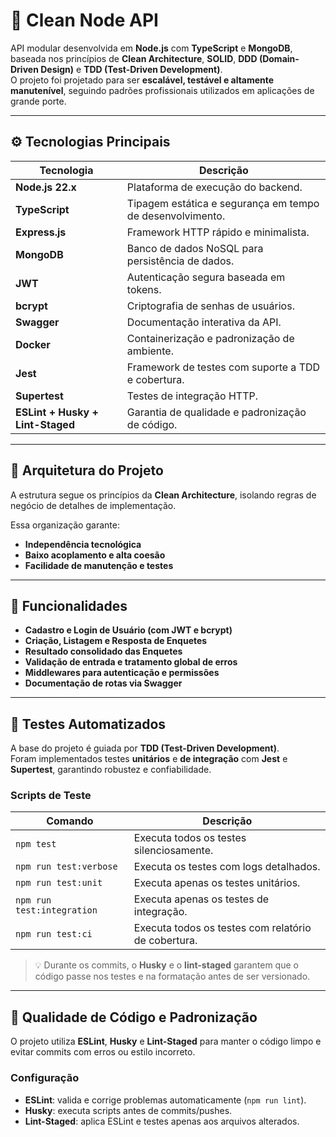 # 🧩 Clean Node API

API modular desenvolvida em **Node.js** com **TypeScript** e **MongoDB**, baseada nos princípios de **Clean Architecture**, **SOLID**, **DDD (Domain-Driven Design)** e **TDD (Test-Driven Development)**.  
O projeto foi projetado para ser **escalável, testável e altamente manutenível**, seguindo padrões profissionais utilizados em aplicações de grande porte.

---

## ⚙️ Tecnologias Principais

| Tecnologia | Descrição |
|-------------|------------|
| **Node.js 22.x** | Plataforma de execução do backend. |
| **TypeScript** | Tipagem estática e segurança em tempo de desenvolvimento. |
| **Express.js** | Framework HTTP rápido e minimalista. |
| **MongoDB** | Banco de dados NoSQL para persistência de dados. |
| **JWT** | Autenticação segura baseada em tokens. |
| **bcrypt** | Criptografia de senhas de usuários. |
| **Swagger** | Documentação interativa da API. |
| **Docker** | Containerização e padronização de ambiente. |
| **Jest** | Framework de testes com suporte a TDD e cobertura. |
| **Supertest** | Testes de integração HTTP. |
| **ESLint + Husky + Lint-Staged** | Garantia de qualidade e padronização de código. |

---

## 🧱 Arquitetura do Projeto

A estrutura segue os princípios da **Clean Architecture**, isolando regras de negócio de detalhes de implementação.


Essa organização garante:
- **Independência tecnológica**
- **Baixo acoplamento e alta coesão**
- **Facilidade de manutenção e testes**

---

## 🔐 Funcionalidades

- **Cadastro e Login de Usuário (com JWT e bcrypt)**  
- **Criação, Listagem e Resposta de Enquetes**  
- **Resultado consolidado das Enquetes**  
- **Validação de entrada e tratamento global de erros**  
- **Middlewares para autenticação e permissões**  
- **Documentação de rotas via Swagger**  

---

## 🧪 Testes Automatizados

A base do projeto é guiada por **TDD (Test-Driven Development)**.  
Foram implementados testes **unitários** e **de integração** com **Jest** e **Supertest**, garantindo robustez e confiabilidade.

### Scripts de Teste

| Comando | Descrição |
|----------|------------|
| `npm test` | Executa todos os testes silenciosamente. |
| `npm run test:verbose` | Executa os testes com logs detalhados. |
| `npm run test:unit` | Executa apenas os testes unitários. |
| `npm run test:integration` | Executa apenas os testes de integração. |
| `npm run test:ci` | Executa todos os testes com relatório de cobertura. |

> 💡 Durante os commits, o **Husky** e o **lint-staged** garantem que o código passe nos testes e na formatação antes de ser versionado.

---

## 🧹 Qualidade de Código e Padronização

O projeto utiliza **ESLint**, **Husky** e **Lint-Staged** para manter o código limpo e evitar commits com erros ou estilo incorreto.

### Configuração
- **ESLint**: valida e corrige problemas automaticamente (`npm run lint`).
- **Husky**: executa scripts antes de commits/pushes.
- **Lint-Staged**: aplica ESLint e testes apenas aos arquivos alterados.

